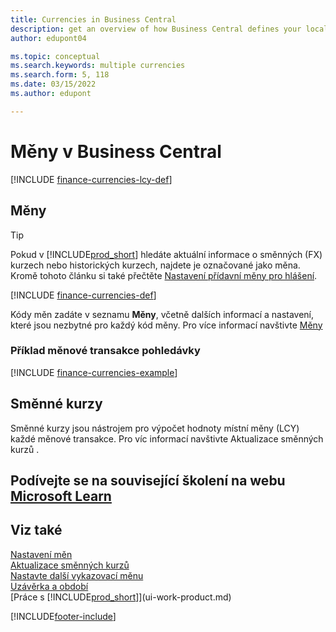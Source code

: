```yaml
---
title: Currencies in Business Central
description: get an overview of how Business Central defines your local currency versus the foreign currencies that you do trade in.
author: edupont04

ms.topic: conceptual
ms.search.keywords: multiple currencies
ms.search.form: 5, 118
ms.date: 03/15/2022
ms.author: edupont

---
```

# Měny v Business Central

[!INCLUDE [finance-currencies-lcy-def](includes/finance-currencies-lcy-def.md)]

## Měny

> [!TIP]  
> Pokud v [!INCLUDE[prod_short](includes/prod_short.md)] hledáte aktuální informace o směnných (FX) kurzech nebo historických kurzech, najdete je označované jako měna. Kromě tohoto článku si také přečtěte [Nastavení přídavní měny pro hlášení](finance-how-setup-additional-currencies.md).

[!INCLUDE [finance-currencies-def](includes/finance-currencies-def.md)]

Kódy měn zadáte v seznamu **Měny**, včetně dalších informací a nastavení, které jsou nezbytné pro každý kód měny. Pro více informací navštivte [Měny](finance-set-up-currencies.md#curr)

### Příklad měnové transakce pohledávky

[!INCLUDE [finance-currencies-example](includes/finance-currencies-example.md)]

## Směnné kurzy

Směnné kurzy jsou nástrojem pro výpočet hodnoty místní měny (LCY) každé měnové transakce. Pro víc informací navštivte <x3/>Aktualizace směnných kurzů<x4/> .

## Podívejte se na související školení na webu [Microsoft Learn](/learn/paths/use-multiple-currencies-dynamics-365-business-central/)

## Viz také

[Nastavení měn](finance-set-up-currencies.md)    
[Aktualizace směnných kurzů](finance-how-update-currencies.md)    
[Nastavte další vykazovací měnu](finance-how-setup-additional-currencies.md)    
[Uzávěrka a období](year-close-years-periods.md)    
[Práce s [!INCLUDE[prod_short](includes/prod_short.md)]](ui-work-product.md)  


[!INCLUDE[footer-include](includes/footer-banner.md)]
